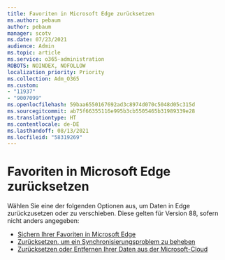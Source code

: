 ```yaml
---
title: Favoriten in Microsoft Edge zurücksetzen
ms.author: pebaum
author: pebaum
manager: scotv
ms.date: 07/23/2021
audience: Admin
ms.topic: article
ms.service: o365-administration
ROBOTS: NOINDEX, NOFOLLOW
localization_priority: Priority
ms.collection: Adm_O365
ms.custom:
- "11937"
- "9007099"
ms.openlocfilehash: 59baa6550167692ad3c8974d070c5048d05c315d
ms.sourcegitcommit: ab75f66355116e995b3cb5505465b31989339e28
ms.translationtype: HT
ms.contentlocale: de-DE
ms.lasthandoff: 08/13/2021
ms.locfileid: "58319269"
---
```

# <a name="reset-favorites-in-microsoft-edge"></a>Favoriten in Microsoft Edge zurücksetzen

Wählen Sie eine der folgenden Optionen aus, um Daten in Edge zurückzusetzen oder zu verschieben. Diese gelten für Version 88, sofern nicht anders angegeben: 

- [Sichern Ihrer Favoriten in Microsoft Edge](https://docs.microsoft.com/deployedge/edge-learnmore-reset-data-in-cloud#back-up-your-favorites)
- [Zurücksetzen, um ein Synchronisierungsproblem zu beheben](https://docs.microsoft.com/deployedge/edge-learnmore-reset-data-in-cloud#perform-a-reset-to-fix-a-synchronization-problem)
- [Zurücksetzen oder Entfernen Ihrer Daten aus der Microsoft-Cloud](https://docs.microsoft.com/deployedge/edge-learnmore-reset-data-in-cloud#perform-a-reset-to-remove-your-data-from-microsofts-cloud)